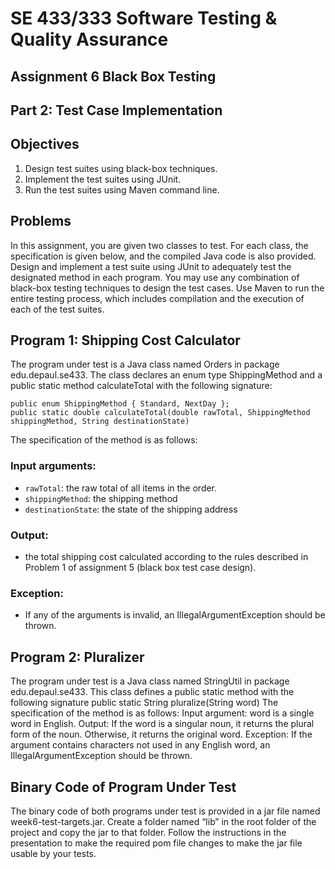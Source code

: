 # SE 433/333 Software Testing & Quality Assurance
## Assignment 6 Black Box Testing
## Part 2: Test Case Implementation
## Objectives
1. Design test suites using black-box techniques.
2. Implement the test suites using JUnit.
3. Run the test suites using Maven command line.
## Problems
In this assignment, you are given two classes to test. For each class, the
specification is given below, and the compiled Java code is also provided.
Design and implement a test suite using JUnit to adequately test the
designated method in each program. You may use any combination of
black-box testing techniques to design the test cases. Use Maven to run
the entire testing process, which includes compilation and the execution of
each of the test suites.
## Program 1: Shipping Cost Calculator
The program under test is a Java class named Orders in package
edu.depaul.se433. The class declares an enum type ShippingMethod and a
public static method calculateTotal with the following signature:
```
public enum ShippingMethod { Standard, NextDay };
public static double calculateTotal(double rawTotal, ShippingMethod shippingMethod, String destinationState)
```
The specification of the method is as follows:
### Input arguments:
* ```rawTotal```: the raw total of all items in the order.
* ```shippingMethod```: the shipping method
* ```destinationState```: the state of the shipping address
### Output:
* the total shipping cost calculated according to the rules described in Problem 1 of assignment 5 (black box test case design).
### Exception:
* If any of the arguments is invalid, an IllegalArgumentException should be thrown.
## Program 2: Pluralizer
The program under test is a Java class named StringUtil in package
edu.depaul.se433. This class defines a public static method with the
following signature
public static String pluralize(String word)
The specification of the method is as follows:
Input argument: word is a single word in English.
Output: If the word is a singular noun, it returns the plural form of
the noun. Otherwise, it returns the original word.
Exception: If the argument contains characters not used in any
English word, an IllegalArgumentException should be
thrown.
## Binary Code of Program Under Test
The binary code of both programs under test is provided in a jar file
named week6-test-targets.jar. Create a folder named “lib” in the root folder
of the project and copy the jar to that folder.
Follow the instructions in the presentation to make the required pom file
changes to make the jar file usable by your tests.
